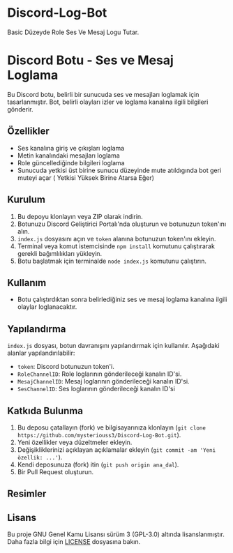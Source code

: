 # Discord-Log-Bot
Basic Düzeyde Role Ses Ve Mesaj Logu Tutar.

# Discord Botu - Ses ve Mesaj Loglama

Bu Discord botu, belirli bir sunucuda ses ve mesajları loglamak için tasarlanmıştır. Bot, belirli olayları izler ve loglama kanalına ilgili bilgileri gönderir.

## Özellikler

- Ses kanalına giriş ve çıkışları loglama
- Metin kanalındaki mesajları loglama
- Role güncellediğinde bilgileri loglama
- Sunucuda yetkisi üst birine sunucu düzeyinde mute atıldıgında bot geri muteyi açar ( Yetkisi Yüksek Birine Atarsa Eğer)

## Kurulum

1. Bu depoyu klonlayın veya ZIP olarak indirin.
2. Botunuzu Discord Geliştirici Portalı'nda oluşturun ve botunuzun token'ını alın.
3. `index.js` dosyasını açın ve `token` alanına botunuzun token'ını ekleyin.
5. Terminal veya komut istemcisinde `npm install` komutunu çalıştırarak gerekli bağımlılıkları yükleyin.
6. Botu başlatmak için terminalde `node index.js` komutunu çalıştırın.

## Kullanım

- Botu çalıştırdıktan sonra belirlediğiniz ses ve mesaj loglama kanalına ilgili olaylar loglanacaktır.

## Yapılandırma

`index.js` dosyası, botun davranışını yapılandırmak için kullanılır. Aşağıdaki alanlar yapılandırılabilir:

- `token`: Discord botunuzun token'i.
- `RoleChannelID`: Role loglarının gönderileceği kanalın ID'si.
- `MesajChannelID`: Mesaj loglarının gönderileceği kanalın ID'si.
- `SesChannelID`: Ses loglarının gönderileceği kanalın ID'si

## Katkıda Bulunma

1. Bu deposu çatallayın (fork) ve bilgisayarınıza klonlayın (`git clone https://github.com/mysteriouss3/Discord-Log-Bot.git`).
2. Yeni özellikler veya düzeltmeler ekleyin.
3. Değişikliklerinizi açıklayan açıklamalar ekleyin (`git commit -am 'Yeni özellik: ...'`).
4. Kendi deposunuza (fork) itin (`git push origin ana_dal`).
5. Bir Pull Request oluşturun.

## Resimler



## Lisans

Bu proje GNU Genel Kamu Lisansı sürüm 3 (GPL-3.0) altında lisanslanmıştır. Daha fazla bilgi için [LICENSE](LICENSE) dosyasına bakın.

